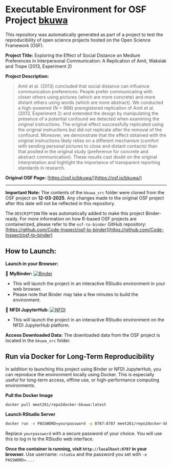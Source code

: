 # Executable Environment for OSF Project [bkuwa](https://osf.io/bkuwa/)

This repository was automatically generated as part of a project to test the reproducibility of open science projects hosted on the Open Science Framework (OSF).

**Project Title:** Exploring the Effect of Social Distance on Medium Preferences in Interpersonal Communication: A Replication of Amit, Wakslak and Trope (2013, Experiment 2)

**Project Description:**
> Amit et al. (2013) concluded that social distance can influence communication preferences: People prefer communicating with closer others using pictures (which are more concrete) and more distant others using words (which are more abstract). We conducted a high-powered (N = 988) preregistered replication of Amit et al. (2013, Experiment 2) and extended the design by manipulating the presence of a potential confound we detected when examining the original instructions. The original effect successfully replicated using the original instructions but did not replicate after the removal of the confound. Moreover, we demonstrate that the effect obtained with the original instructions likely relies on a different mechanism (comfort with sending personal pictures to close and distant contacts) than that posited in the original study (preference for concrete and abstract communication). These results cast doubt on the original interpretation and highlight the importance of transparent reporting standards in research.

**Original OSF Page:** [https://osf.io/bkuwa/](https://osf.io/bkuwa/)

---

**Important Note:** The contents of the `bkuwa_src` folder were cloned from the OSF project on **12-03-2025**. Any changes made to the original OSF project after this date will not be reflected in this repository.

The `DESCRIPTION` file was automatically added to make this project Binder-ready. For more information on how R-based OSF projects are containerized, please refer to the `osf-to-binder` GitHub repository: [https://github.com/Code-Inspect/osf-to-binder](https://github.com/Code-Inspect/osf-to-binder)

## How to Launch:

**Launch in your Browser:**

🚀 **MyBinder:** [![Binder](https://mybinder.org/badge_logo.svg)](https://mybinder.org/v2/gh/code-inspect-binder/osf_bkuwa/HEAD?urlpath=rstudio)

   * This will launch the project in an interactive RStudio environment in your web browser.
   * Please note that Binder may take a few minutes to build the environment.

🚀 **NFDI JupyterHub:** [![NFDI](https://nfdi-jupyter.de/images/nfdi_badge.svg)](https://hub.nfdi-jupyter.de/r2d/gh/code-inspect-binder/osf_bkuwa/HEAD?urlpath=rstudio)

   * This will launch the project in an interactive RStudio environment on the NFDI JupyterHub platform.

**Access Downloaded Data:**
The downloaded data from the OSF project is located in the `bkuwa_src` folder.

## Run via Docker for Long-Term Reproducibility

In addition to launching this project using Binder or NFDI JupyterHub, you can reproduce the environment locally using Docker. This is especially useful for long-term access, offline use, or high-performance computing environments.

**Pull the Docker Image**

```bash
docker pull meet261/repo2docker-bkuwa:latest
```

**Launch RStudio Server**

```bash
docker run -e PASSWORD=yourpassword -p 8787:8787 meet261/repo2docker-bkuwa
```
Replace `yourpassword` with a secure password of your choice. You will use this to log in to the RStudio web interface.

**Once the container is running, visit `http://localhost:8787` in your browser.**
Use username: `rstudio` and the password you set with `-e PASSWORD=...`.

